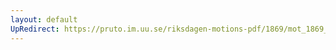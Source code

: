 ```yaml
---
layout: default
UpRedirect: https://pruto.im.uu.se/riksdagen-motions-pdf/1869/mot_1869__fk__4/mot_1869__fk__4-002.pdf
---
```

